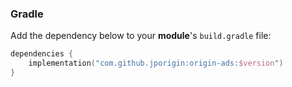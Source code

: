 ### Gradle
Add the dependency below to your **module**'s `build.gradle` file:

```kotlin
dependencies {
    implementation("com.github.jporigin:origin-ads:$version")
}
```
